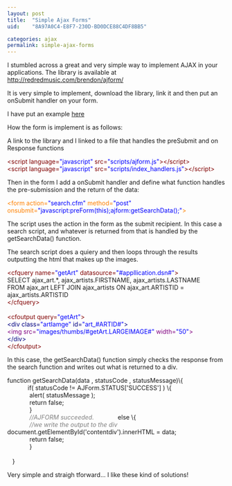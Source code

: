 ```yaml
---
layout: post
title:  "Simple Ajax Forms"
uid:	"8A97A0C4-E8F7-230D-BD0DCE88C4DF8BB5"

categories: ajax
permalink: simple-ajax-forms
---
```

I stumbled across a great and very simple way to implement AJAX in your applications. The library is available at <a href="http://redredmusic.com/brendon/ajform/">http://redredmusic.com/brendon/ajform/</a> 

It is very simple to implement, download the library, link it and then put an onSubmit handler on your form. 

I have put an example <a href="/ajax/">here</a>

How the form is implement is as follows:

A link to the library and I linked to a file that handles the preSubmit and on Response functions
<div class="code"><FONT COLOR=NAVY><FONT COLOR=MAROON>&lt;script language=<FONT COLOR=BLUE>"javascript"</FONT> src=<FONT COLOR=BLUE>"scripts/ajform.js"</FONT>&gt;</FONT></FONT><FONT COLOR=NAVY><FONT COLOR=MAROON>&lt;/script&gt;</FONT></FONT><br>
<FONT COLOR=NAVY><FONT COLOR=MAROON>&lt;script language=<FONT COLOR=BLUE>"javascript"</FONT> src=<FONT COLOR=BLUE>"scripts/index_handlers.js"</FONT>&gt;</FONT></FONT><FONT COLOR=NAVY><FONT COLOR=MAROON>&lt;/script&gt;</FONT></FONT></div>

Then in the form I add a onSubmit handler and define what function handles the pre-submission and the return of the data:
<div class="code"><FONT COLOR=NAVY><FONT COLOR=FF8000>&lt;form action=<FONT COLOR=BLUE>"search.cfm"</FONT> method=<FONT COLOR=BLUE>"post"</FONT> onsubmit=<FONT COLOR=BLUE>"javascript:preForm(this);ajform:getSearchData();"</FONT>&gt;</FONT></FONT></div>

The script uses the action in the form as the submit recipient. In this case a search script, and whatever is returned from that is handled by the getSearchData() function.

The search script does a quiery and then loops through the results outputting the html that makes up the images.

<div class="code"><FONT COLOR=MAROON>&lt;cfquery name=<FONT COLOR=BLUE>"getArt"</FONT> datasource=<FONT COLOR=BLUE>"#appllication.dsn#"</FONT>&gt;</FONT><br>
SELECT ajax_art.*, ajax_artists.FIRSTNAME, ajax_artists.LASTNAME<br>
FROM ajax_art LEFT JOIN ajax_artists ON ajax_art.ARTISTID = ajax_artists.ARTISTID<br>
<FONT COLOR=MAROON>&lt;/cfquery&gt;</FONT><br>
<br>
<FONT COLOR=MAROON>&lt;cfoutput query=<FONT COLOR=BLUE>"getArt"</FONT>&gt;</FONT><br>
<FONT COLOR=NAVY>&lt;div class=<FONT COLOR=BLUE>"artIamge"</FONT>  id=<FONT COLOR=BLUE>"art_#ARTID#"</FONT>&gt;</FONT><br>
<FONT COLOR=NAVY><FONT COLOR=PURPLE>&lt;img src=<FONT COLOR=BLUE>"images/thumbs/#getArt.LARGEIMAGE#"</FONT> width=<FONT COLOR=BLUE>"50"</FONT>&gt;</FONT></FONT><br>
<FONT COLOR=NAVY>&lt;/div&gt;</FONT><br>
<FONT COLOR=MAROON>&lt;/cfoutput&gt;</FONT></div>

In this case, the getSearchData() function simply checks the response from the search function and writes out what is returned to a div. 
<div class="code">function getSearchData(data , statusCode , statusMessage)\{<br>
&nbsp;&nbsp;&nbsp;&nbsp;&nbsp;&nbsp;&nbsp;&nbsp;&nbsp;&nbsp;&nbsp;&nbsp;if( statusCode != AJForm.STATUS['SUCCESS'] ) \{<br>
&nbsp;&nbsp;&nbsp;&nbsp;&nbsp;&nbsp;&nbsp;&nbsp;&nbsp; &nbsp;&nbsp;&nbsp;alert( statusMessage );<br>
&nbsp;&nbsp;&nbsp;&nbsp;&nbsp;&nbsp;&nbsp;&nbsp;&nbsp;&nbsp;&nbsp;&nbsp; return false;<br>
&nbsp;&nbsp;&nbsp;&nbsp;&nbsp;&nbsp;&nbsp;&nbsp;&nbsp; &nbsp;&nbsp;&nbsp;}<br>
&nbsp;&nbsp;&nbsp;&nbsp;&nbsp;&nbsp;&nbsp;&nbsp;&nbsp; <FONT COLOR=GRAY><I>&nbsp;&nbsp;&nbsp;//AJFORM succeeded.</I></FONT>
&nbsp;&nbsp;&nbsp;&nbsp;&nbsp;&nbsp;&nbsp;&nbsp;&nbsp; &nbsp;&nbsp;&nbsp;else \{<br>
&nbsp;&nbsp;&nbsp;&nbsp;&nbsp;&nbsp;&nbsp;&nbsp;&nbsp;&nbsp;&nbsp;&nbsp;<FONT COLOR=GRAY><I> //we write the output to the div</I></FONT>
&nbsp;&nbsp;&nbsp;&nbsp;&nbsp;&nbsp;&nbsp;&nbsp;&nbsp;&nbsp;&nbsp;&nbsp; document.getElementById('contentdiv').innerHTML = data;<br>
&nbsp;&nbsp;&nbsp;&nbsp;&nbsp;&nbsp;&nbsp;&nbsp;&nbsp;&nbsp;&nbsp;&nbsp; return false;<br>
&nbsp;&nbsp;&nbsp;&nbsp;&nbsp;&nbsp;&nbsp;&nbsp;&nbsp; &nbsp;&nbsp;&nbsp;}<br>
<br>
&nbsp;&nbsp;&nbsp;}</div>

Very simple and straigh tforward... I like these kind of solutions!